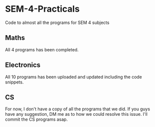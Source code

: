 # SEM-4-Practicals
Code to almost all the programs for SEM 4 subjects

## Maths
  All 4 programs has been completed.

## Electronics 
  All 10 programs has been uploaded and updated including the code snippets.
  
## CS
  For now, I don't have a copy of all the programs that we did. If you guys have any suggestion, DM me as to how we could resolve this issue. I'll commit the CS programs asap.
